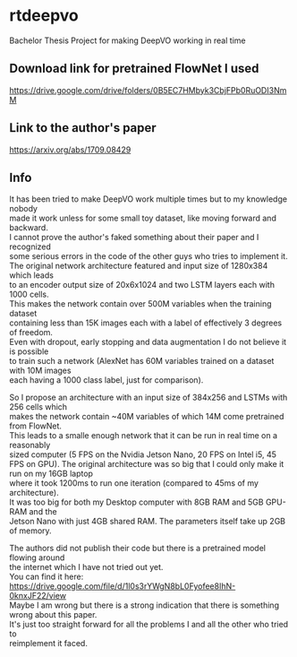 # rtdeepvo
Bachelor Thesis Project for making DeepVO working in real time

## Download link for pretrained FlowNet I used
https://drive.google.com/drive/folders/0B5EC7HMbyk3CbjFPb0RuODI3NmM

## Link to the author's paper
https://arxiv.org/abs/1709.08429

## Info
It has been tried to make DeepVO work multiple times but to my knowledge nobody  
made it work unless for some small toy dataset, like moving forward and backward.  
I cannot prove the author's faked something about their paper and I recognized  
some serious errors in the code of the other guys who tries to implement it.  
The original network architecture featured and input size of 1280x384 which leads  
to an encoder output size of 20x6x1024 and two LSTM layers each with 1000 cells.  
This makes the network contain over 500M variables when the training dataset  
containing less than 15K images each with a label of effectively 3 degrees of freedom.  
Even with dropout, early stopping and data augmentation I do not believe it is possible  
to train such a network (AlexNet has 60M variables trained on a dataset with 10M images  
each having a 1000 class label, just for comparison).  
  
So I propose an architecture with an input size of 384x256 and LSTMs with 256 cells which  
makes the network contain ~40M variables of which 14M come pretrained from FlowNet.  
This leads to a smalle enough network that it can be run in real time on a reasonably  
sized computer (5 FPS on the Nvidia Jetson Nano, 20 FPS on Intel i5, 45 FPS on GPU). 
The original architecture was so big that I could only make it run on my 16GB laptop  
where it took 1200ms to run one iteration (compared to 45ms of my architecture).  
It was too big for both my Desktop computer with 8GB RAM and 5GB GPU-RAM and the  
Jetson Nano with just 4GB shared RAM. The parameters itself take up 2GB of memory.   

The authors did not publish their code but there is a pretrained model flowing around  
the internet which I have not tried out yet.  
You can find it here: https://drive.google.com/file/d/1l0s3rYWgN8bL0Fyofee8IhN-0knxJF22/view  
Maybe I am wrong but there is a strong indication that there is something wrong about this paper.  
It's just too straight forward for all the problems I and all the other who tried to  
reimplement it faced.

